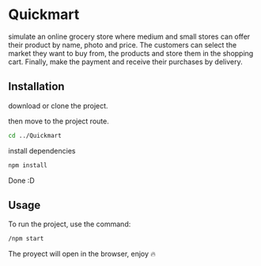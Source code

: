 # Quickmart

simulate an online grocery store where medium and small stores can offer their product by name, photo and price. The customers can select the market they want to buy from, the products and store them in the shopping cart. Finally, make the payment and receive their purchases by delivery.

## Installation

download or clone the project.

then move to the project route.
```bash
cd ../Quickmart
```
install dependencies
```bash
npm install
```
Done :D
## Usage

To run the project, use the command:
```bash
/npm start
```
The proyect will open in the browser,
enjoy 🔥
